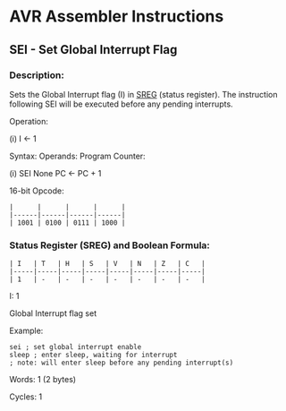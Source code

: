 AVR Assembler Instructions
==========================

SEI - Set Global Interrupt Flag
-------------------------------

### <a href="" id="N192B8"></a> Description:

Sets the Global Interrupt flag (I) in <a href="avrassembler.wb_nomenclature.html#avrassembler.Status_Register" class="xref" title="SREG : Status register">SREG</a> (status register). The instruction following SEI will be executed before any pending interrupts.

Operation:

(i) I ← 1

Syntax: Operands: Program Counter:

(i) SEI None PC ← PC + 1

16-bit Opcode:

```
|      |      |      |      |
|------|------|------|------|
| 1001 | 0100 | 0111 | 1000 |
```
### <a href="" id="N192EF"></a> Status Register (SREG) and Boolean Formula:

```
| I   | T   | H   | S   | V   | N   | Z   | C   |
|-----|-----|-----|-----|-----|-----|-----|-----|
| 1   | -   | -   | -   | -   | -   | -   | -   |
```
I: 1

Global Interrupt flag set

Example:

``` programlisting
sei ; set global interrupt enable
sleep ; enter sleep, waiting for interrupt
; note: will enter sleep before any pending interrupt(s)
```

Words: 1 (2 bytes)

Cycles: 1
